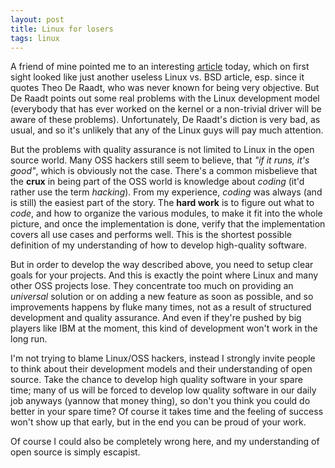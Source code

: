 ```yaml
---
layout: post
title: Linux for losers
tags: linux
---
```


A friend of mine pointed me to an interesting <a href="http://www.forbes.com/intelligentinfrastructure/2005/06/16/linux-bsd-unix-cz_dl_0616theo.html">article</a> today, which on first sight looked like just another useless Linux vs. BSD article, esp. since it quotes Theo De Raadt, who was never known for being very objective.  But De Raadt points out some real problems with the Linux development model (everybody that has ever worked on the kernel or a non-trivial driver will be aware of these problems). Unfortunately, De Raadt's diction is very bad, as usual, and so it's unlikely that any of the Linux guys will pay much attention.

But the problems with quality assurance is not limited to Linux in the open source world. Many OSS hackers still seem to believe, that <i>"if it runs, it's good"</i>, which is obviously not the case.  There's a common misbelieve that the <b>crux</b> in being part of the OSS world is knowledge about <i>coding</i> (it'd rather use the term <i>hacking</i>). From my experience, <i>coding</i> was always (and is still) the easiest part of the story. The <b>hard work</b> is to figure out what to <i>code</i>, and how to organize the various modules, to make it fit into the whole picture, and once the implementation is done, verify that the implementation covers all use cases and performs well. This is the shortest possible definition of my understanding of how to develop high-quality software.

But in order to develop the way described above, you need to setup clear goals for your projects. And this is exactly the point where Linux and many other OSS projects lose. They concentrate too much on providing an <i>universal</i> solution or on adding a new feature as soon as possible, and so improvements happens by fluke many times, not as a result of structured development and quality assurance. And even if they're pushed by big players like IBM at the moment, this kind of development won't work in the long run.

I'm not trying to blame Linux/OSS hackers, instead I strongly invite people to think about their development models and their understanding of open source. Take the chance to develop high quality software in your spare time; many of us will be forced to develop low quality software in our daily job anyways (yannow that money thing), so don't you think you could do better in your spare time? Of course it takes time and the feeling of success won't show up that early, but in the end you can be proud of your work.

Of course I could also be completely wrong here, and my understanding of open source is simply escapist.
